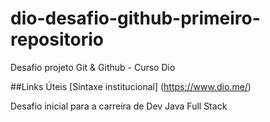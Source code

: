 # dio-desafio-github-primeiro-repositorio
Desafio projeto Git &amp; Github - Curso Dio 

##Links Úteis
[Sintaxe institucional] (https://www.dio.me/)


Desafio inicial para a carreira de Dev Java Full Stack
